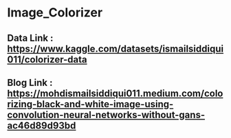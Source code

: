 # Image_Colorizer
## Data Link : https://www.kaggle.com/datasets/ismailsiddiqui011/colorizer-data
## Blog Link : https://mohdismailsiddiqui011.medium.com/colorizing-black-and-white-image-using-convolution-neural-networks-without-gans-ac46d89d93bd

